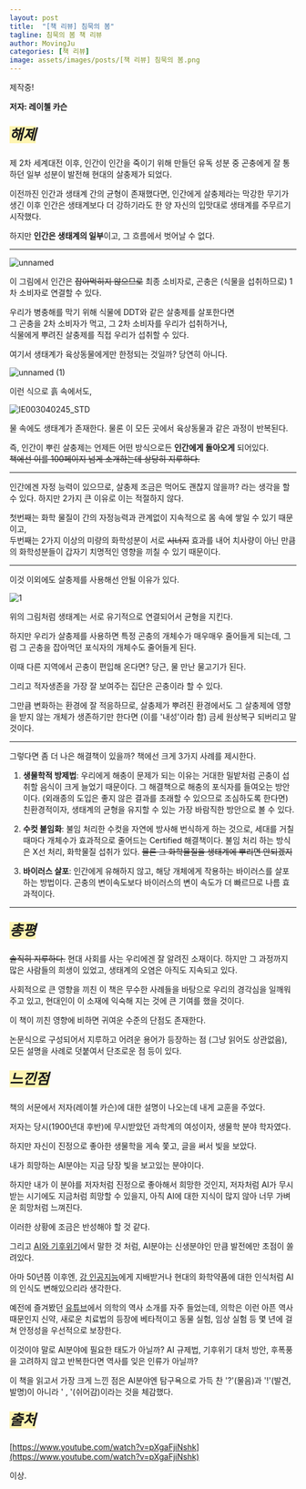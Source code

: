 ```yaml
---
layout: post
title:  "[책 리뷰] 침묵의 봄"
tagline: 침묵의 봄 책 리뷰
author: MovingJu
categories: [책 리뷰]
image: assets/images/posts/[책 리뷰] 침묵의 봄.png
---
```

제작중!


**저자: 레이첼 카슨**

##### <span style='background-color: #fff5b1; font-size:180%; font-weight: bold'>해제</span>

제 2차 세계대전 이후, 인간이 인간을 죽이기 위해 만들던 유독 성분 중 곤충에게 잘 통하던 일부 성분이 발전해 현대의 살충제가 되었다.

이전까진 인간과 생태계 간의 균형이 존재했다면, 인간에게 살충제라는 막강한 무기가 생긴 이후 인간은 생태계보다 더 강하기라도 한 양 자신의 입맛대로 생태계를 주무르기 시작했다.

하지만 **인간은 생태계의 일부**이고, 그 흐름에서 벗어날 수 없다.

---------

![unnamed](https://github.com/user-attachments/assets/ffb67d3d-bc71-4615-91d5-bc13a285c40a)

이 그림에서 인간은 ~~잡아먹히지 않으므로~~ 최종 소비자로, 곤충은 (식물을 섭취하므로) 1차 소비자로 연결할 수 있다.

우리가 병충해를 막기 위해 식물에 DDT와 같은 살충제를 살포한다면    
그 곤충을 2차 소비자가 먹고, 그 2차 소비자를 우리가 섭취하거나,   
식물에게 뿌려진 살충제를 직접 우리가 섭취할 수 있다.

여기서 생태계가 육상동물에게만 한정되는 것일까? 당연히 아니다.

![unnamed (1)](https://github.com/user-attachments/assets/2cfd468b-3116-43dd-980b-df7442a48b88) 

이런 식으로 흙 속에서도, 

![IE003040245_STD](https://github.com/user-attachments/assets/030ff9aa-b7d2-4dcd-bf71-98b188bf45de)

물 속에도 생태계가 존재한다. 물론 이 모든 곳에서 육상동물과 같은 과정이 반복된다.

즉, 인간이 뿌린 살충제는 언제든 어떤 방식으로든 **인간에게 돌아오게** 되어있다.    
~~책에선 이를 100페이지 넘게 소개하는데 상당히 지루하다.~~

---------

인간에겐 자정 능력이 있으므로, 살충제 조금은 먹어도 괜찮지 않을까? 라는 생각을 할 수 있다. 하지만 2가지 큰 이유로 이는 적절하지 않다.

첫번째는 화학 물질이 간의 자정능력과 관계없이 지속적으로 몸 속에 쌓일 수 있기 때문이고,    
두번째는 2가지 이상의 미량의 화학성분이 서로 ~~시너지~~ 효과를 내어 치사량이 아닌 만큼의 화학성분들이 갑자기 치명적인 영향을 끼칠 수 있기 때문이다.

---------

이것 이외에도 살충제를 사용해선 안될 이유가 있다.

![1](https://github.com/user-attachments/assets/de0b4037-7098-4ef3-934b-179e59b0d2a8)

위의 그림처럼 생태계는 서로 유기적으로 연결되어서 균형을 지킨다.

하지만 우리가 살충제를 사용하면 특정 곤충의 개체수가 매우매우 줄어들게 되는데, 그럼 그 곤충을 잡아먹던 포식자의 개체수도 줄어들게 된다.

이때 다른 지역에서 곤충이 편입해 온다면? 당근, 물 만난 물고기가 된다.

그리고 적자생존을 가장 잘 보여주는 집단은 곤충이라 할 수 있다.

그만큼 변화하는 환경에 잘 적응하므로, 살충제가 뿌려진 환경에서도 그 살충제에 영향을 받지 않는 개체가 생존하기만 한다면 (이를 '내성'이라 함) 금세 원상복구 되버리고 말 것이다.

--------

그렇다면 좀 더 나은 해결책이 있을까? 책에선 크게 3가지 사례를 제시한다.

1. **생물학적 방제법**: 우리에게 해충이 문제가 되는 이유는 거대한 밀밭처럼 곤충이 섭취할 음식이 크게 늘었기 때문이다. 그 해결책으로 해충의 포식자를 들여오는 방안이다. (외래종의 도입은 좋지 않은 결과를 초래할 수 있으므로 조심하도록 한다면) 친환경적이자, 생태계의 균형을 유지할 수 있는 가장 바람직한 방안으로 볼 수 있다.   

2. **수컷 불임화**: 불임 처리한 수컷을 자연에 방사해 번식하게 하는 것으로, 세대를 거칠 때마다 개체수가 효과적으로 줄어드는 Certified 해결책이다. 불임 처리 하는 방식은 X선 처리, 화학물질 섭취가 있다. ~~물론 그 화학물질을 생태계에 뿌리면 안되겠지~~

3. **바이러스 살포**: 인간에게 유해하지 않고, 해당 개체에게 작용하는 바이러스를 살포하는 방법이다. 곤충의 변이속도보다 바이러스의 변이 속도가 더 빠르므로 나름 효과적이다.

------

##### <span style='background-color: #fff5b1; font-size:180%; font-weight: bold'>총평</span>

~~솔직히 지루하다.~~ 현대 사회를 사는 우리에겐 잘 알려진 소재이다. 하지만 그 과정까지 많은 사람들의 희생이 있었고, 생태계의 오염은 아직도 지속되고 있다. 

사회적으로 큰 영향을 끼친 이 책은 무수한 사례들을 바탕으로 우리의 경각심을 일깨워주고 있고, 현대인이 이 소재에 익숙해 지는 것에 큰 기여를 했을 것이다.

이 책이 끼친 영향에 비하면 귀여운 수준의 단점도 존재한다.

논문식으로 구성되어서 지루하고 어려운 용어가 등장하는 점 (그냥 읽어도 상관없음), 모든 설명을 사례로 덧붙여서 단조로운 점 등이 있다.

##### <span style='background-color: #fff5b1; font-size:180%; font-weight: bold'>느낀점</span>

책의 서문에서 저자(레이첼 카슨)에 대한 설명이 나오는데 내게 교훈을 주었다.

저자는 당시(1900년대 후반)에 무시받았던 과학계의 여성이자, 생물학 분야 학자였다.

하지만 자신이 진정으로 좋아한 생물학을 게속 쫓고, 글을 써서 빛을 보았다.

내가 희망하는 AI분야는 지금 당장 빛을 보고있는 분야이다. 

하지만 내가 이 분야를 저자처럼 진정으로 좋아해서 희망한 것인지, 저자처럼 AI가 무시받는 시기에도 지금처럼 희망할 수 있을지, 아직 AI에 대한 지식이 많지 않아 너무 가벼운 희망처럼 느껴진다. 

이러한 상황에 조금은 반성해야 할 것 같다.

그리고 [AI와 기후위기](https://movingju.github.io/탐구-보고서-AI와-기후위기/#느낀점)에서 말한 것 처럼, AI분야는 신생분야인 만큼 발전에만 초점이 쏠려있다. 

아마 50년쯤 이후엔, [강 인공지능](https://www.ibm.com/kr-ko/topics/strong-ai)에게 지배받거나 현대의 화학약품에 대한 인식처럼 AI의 인식도 변해있으리라 생각한다.

예전에 즐겨봤던 [유튜브](https://www.youtube.com/watch?v=pXgaFjiNshk)에서 의학의 역사 소개를 자주 들었는데, 의학은 이런 아픈 역사 때문인지 신약, 새로운 치료법의 등장에 베타적이고 동물 실험, 임상 실험 등 몇 년에 걸쳐 안정성을 우선적으로 보장한다.

이것이야 말로 AI분야에 필요한 태도가 아닐까? AI 규제법, 기후위기 대처 방안, 후폭풍을 고려하지 않고 반복한다면 역사를 잊은 인류가 아닐까?

이 책을 읽고서 가장 크게 느낀 점은 AI분야엔 탐구욕으로 가득 찬 '?'(물음)과 '!'(발견, 발명)이 아니라 ' , '(쉬어감)이라는 것을 체감했다.

##### <span style='background-color: #fff5b1; font-size:180%; font-weight: bold'>출처</span>

[https://www.youtube.com/watch?v=pXgaFjiNshk](https://www.youtube.com/watch?v=pXgaFjiNshk)

이상.
